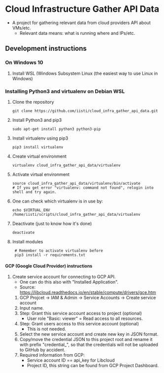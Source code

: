 # Cloud Infrastructure Gather API Data
* A project for gathering relevant data from cloud providers API about VMs/etc.
  * Relevant data means: what is running where and IPs/etc.

## Development instructions
### On Windows 10
1. Install WSL (Windows Subsystem Linux (the easiest way to use Linux in Windows)

### Installing Python3 and virtualenv on Debian WSL
1. Clone the repository

       git clone https://github.com/iisti/cloud_infra_gather_api_data.git
1. Install Python3 and pip3

       sudo apt-get install python3 python3-pip
1. Install virtualenv using pip3

       pip3 install virtualenv
1. Create virtual environment

       virtualenv cloud_infra_gather_api_data/virtualenv
1. Activate virtual environment

       source cloud_infra_gather_api_data/virtualenv/bin/activate
       # If you get error "virtualenv: command not found", relogin into shell and try again.
1. One can check which virtualenv is in use by:

       echo $VIRTUAL_ENV
       /home/iisti/scripts/cloud_infra_gather_api_data/virtualenv
1. Deactivate (just to know how it's done)

       deactivate

1. Install modules

        # Remember to activate virtualenv before
        pip3 install -r requirements.txt

#### GCP (Google Cloud Providor) instructions
1. Create service account for connecting to GCP API.
    * One can do this also with "Installed Application".
    * Source: https://libcloud.readthedocs.io/en/stable/compute/drivers/gce.htm
    1. GCP Projcet -> IAM & Admin -> Service Accounts -> Create service account
    1. Input name.
    1. Step: Grant this service account access to project (optional)
       * User role "Basic: viewer" = Read access to all resources.
    1. Step: Grant users access to this service account (optional)
       * This is not needed.
    1. Select the new service account and create new key in JSON format.
    1. Copy/move the credential JSON to this project root and rename it with prefix "credential_", so
      that the credentials will not be uploaded to GitHub by accident.
    1. Required information from GCP:
       * Service account ID == api_key for Libcloud
       * Project ID, this string can be found from GCP Project Dashboard.
